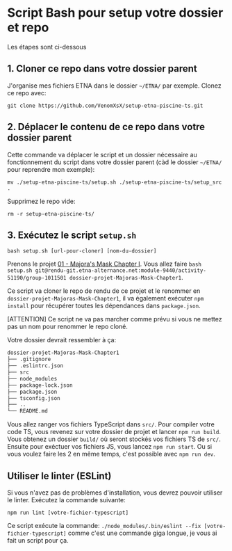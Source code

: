 # Script Bash pour setup votre dossier et repo

Les étapes sont ci-dessous


## 1. Cloner ce repo dans votre dossier parent

J'organise mes fichiers ETNA dans le dossier `~/ETNA/` par exemple. Clonez ce repo avec: 

`git clone https://github.com/VenomXsX/setup-etna-piscine-ts.git`

## 2. Déplacer le contenu de ce repo dans votre dossier parent
Cette commande va déplacer le script et un dossier nécessaire au fonctionnement du script dans votre dossier parent (càd le dossier `~/ETNA/` pour reprendre mon exemple):

`mv ./setup-etna-piscine-ts/setup.sh ./setup-etna-piscine-ts/setup_src .` 

Supprimez le repo vide:

`rm -r setup-etna-piscine-ts/`



## 3. Exécutez le script `setup.sh`

`bash setup.sh [url-pour-cloner] [nom-du-dossier]`

Prenons le projet [01 - Majora's Mask Chapter I](https://intra.etna-alternance.net/#/sessions/9440/quest/51190).
Vous allez faire `bash setup.sh git@rendu-git.etna-alternance.net:module-9440/activity-51190/group-1011501 dossier-projet-Majoras-Mask-Chapter1`.

Ce script va cloner le repo de rendu de ce projet et le renommer en  `dossier-projet-Majoras-Mask-Chapter1`, il va également exécuter `npm install` pour récupérer toutes les dépendances dans `package.json`. 

[ATTENTION] Ce script ne va pas marcher comme prévu si vous ne mettez pas un nom pour renommer le repo cloné.

Votre dossier devrait ressembler à ça:

```bash
dossier-projet-Majoras-Mask-Chapter1 
├── .gitignore
├── .eslintrc.json
├── src
├── node_modules 
├── package-lock.json 
├── package.json 
├── tsconfig.json
├── ..
└── README.md
```

Vous allez ranger vos fichiers TypeScript dans `src/`. Pour compiler votre code TS, vous revenez sur votre dossier de projet et lancer `npm run build`. Vous obtenez un dossier `build/` où seront stockés vos fichiers TS de `src/`. Ensuite pour exéctuer vos fichiers JS, vous lancez `npm run start`. Ou si vous voulez faire les 2 en même temps, c'est possible avec `npm run dev`.

## Utiliser le linter (ESLint)

Si vous n'avez pas de problèmes d'installation, vous devrez pouvoir utiliser le linter. Exécutez la commande suivante:

`npm run lint [votre-fichier-typescript]`

Ce script exécute la commande: `./node_modules/.bin/eslint --fix [votre-fichier-typescript]` comme c'est une commande giga longue, je vous ai fait un script pour ça.
